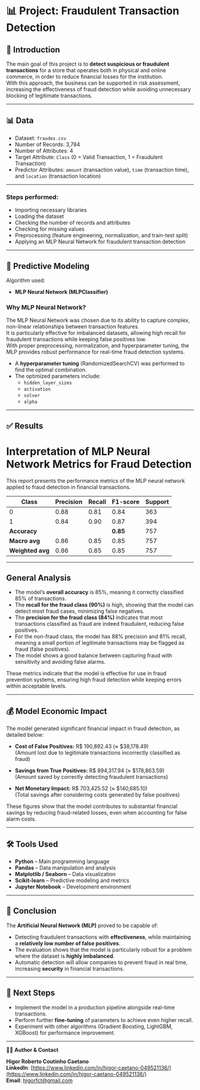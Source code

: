 # 📊 Project: Fraudulent Transaction Detection

## 📝 Introduction

The main goal of this project is to **detect suspicious or fraudulent transactions** for a store that operates both in physical and online commerce, in order to reduce financial losses for the institution.  
With this approach, the business can be supported in risk assessment, increasing the effectiveness of fraud detection while avoiding unnecessary blocking of legitimate transactions.

---

## 📊 Data

- Dataset: `fraudes.csv`  
- Number of Records: 3,784  
- Number of Attributes: 4  
- Target Attribute: `Class` (0 = Valid Transaction, 1 = Fraudulent Transaction)  
- Predictor Attributes: `amount` (transaction value), `time` (transaction time), and `location` (transaction location)

---

### Steps performed:
- Importing necessary libraries  
- Loading the dataset  
- Checking the number of records and attributes  
- Checking for missing values  
- Preprocessing (feature engineering, normalization, and train-test split)  
- Applying an MLP Neural Network for fraudulent transaction detection  

---

## 🤖 Predictive Modeling

Algorithm used:
- **MLP Neural Network (MLPClassifier)**

### Why MLP Neural Network?

The MLP Neural Network was chosen due to its ability to capture complex, non-linear relationships between transaction features.  
It is particularly effective for imbalanced datasets, allowing high recall for fraudulent transactions while keeping false positives low.  
With proper preprocessing, normalization, and hyperparameter tuning, the MLP provides robust performance for real-time fraud detection systems.

- A **hyperparameter tuning** (RandomizedSearchCV) was performed to find the optimal combination.  
- The optimized parameters include:  
  - `hidden_layer_sizes`  
  - `activation`  
  - `solver`  
  - `alpha`  

---

## ✅ Results

# Interpretation of MLP Neural Network Metrics for Fraud Detection

This report presents the performance metrics of the MLP neural network applied to fraud detection in financial transactions.

| Class         | Precision | Recall | F1-score | Support |
|---------------|-----------|--------|----------|---------|
| 0             | 0.88      | 0.81   | 0.84     | 363     |
| 1             | 0.84      | 0.90   | 0.87     | 394     |
| **Accuracy**  |           |        | **0.85** | 757     |
| **Macro avg** | 0.86      | 0.85   | 0.85     | 757     |
| **Weighted avg** | 0.86   | 0.85   | 0.85     | 757     |

---

## General Analysis

- The model’s **overall accuracy** is 85%, meaning it correctly classified 85% of transactions.  
- The **recall for the fraud class (90%)** is high, showing that the model can detect most fraud cases, minimizing false negatives.  
- The **precision for the fraud class (84%)** indicates that most transactions classified as fraud are indeed fraudulent, reducing false positives.  
- For the non-fraud class, the model has 88% precision and 81% recall, meaning a small portion of legitimate transactions may be flagged as fraud (false positives).  
- The model shows a good balance between capturing fraud with sensitivity and avoiding false alarms.  

These metrics indicate that the model is effective for use in fraud prevention systems, ensuring high fraud detection while keeping errors within acceptable levels.  

---

## 💰 Model Economic Impact

The model generated significant financial impact in fraud detection, as detailed below:

- **Cost of False Positives:** R$ 190,892.43 (≈ $38,178.49)  
  (Amount lost due to legitimate transactions incorrectly classified as fraud)

- **Savings from True Positives:** R$ 894,317.94 (≈ $178,863.59)  
  (Amount saved by correctly detecting fraudulent transactions)

- **Net Monetary Impact:** R$ 703,425.52 (≈ $140,685.10)  
  (Total savings after considering costs generated by false positives)

These figures show that the model contributes to substantial financial savings by reducing fraud-related losses, even when accounting for false alarm costs.

---

## 🛠️ Tools Used

- **Python** – Main programming language  
- **Pandas** – Data manipulation and analysis  
- **Matplotlib / Seaborn** – Data visualization  
- **Scikit-learn** – Predictive modeling and metrics  
- **Jupyter Notebook** – Development environment  

---

## 🧠 Conclusion

The **Artificial Neural Network (MLP)** proved to be capable of:

- Detecting fraudulent transactions with **effectiveness**, while maintaining a **relatively low number of false positives**.  
- The evaluation shows that the model is particularly robust for a problem where the dataset is **highly imbalanced**.  
- Automatic detection will allow companies to prevent fraud in real time, increasing **security** in financial transactions.  

---

## 🔄 Next Steps

- Implement the model in a production pipeline alongside real-time transactions.  
- Perform further **fine-tuning** of parameters to achieve even higher recall.  
- Experiment with other algorithms (Gradient Boosting, LightGBM, XGBoost) for performance improvement.  

---

🧑‍💻 **Author & Contact**

**Higor Roberto Coutinho Caetano**  
**LinkedIn**: [https://www.linkedin.com/in/higor-caetano-049521136/](https://www.linkedin.com/in/higor-caetano-049521136/)  
**Email**: higorfct@gmail.com  
